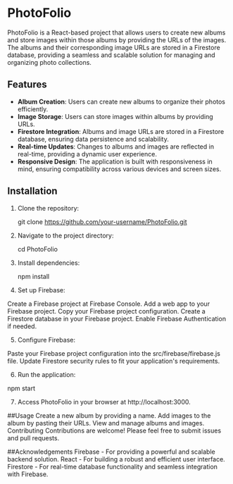 # PhotoFolio

PhotoFolio is a React-based project that allows users to create new albums and store images within those albums by providing the URLs of the images. The albums and their corresponding image URLs are stored in a Firestore database, providing a seamless and scalable solution for managing and organizing photo collections.

## Features

- **Album Creation**: Users can create new albums to organize their photos efficiently.
- **Image Storage**: Users can store images within albums by providing URLs.
- **Firestore Integration**: Albums and image URLs are stored in a Firestore database, ensuring data persistence and scalability.
- **Real-time Updates**: Changes to albums and images are reflected in real-time, providing a dynamic user experience.
- **Responsive Design**: The application is built with responsiveness in mind, ensuring compatibility across various devices and screen sizes.

## Installation

1. Clone the repository:

   git clone https://github.com/your-username/PhotoFolio.git

2. Navigate to the project directory:

   cd PhotoFolio

3. Install dependencies:

   npm install

4. Set up Firebase:

  Create a Firebase project at Firebase Console.
  Add a web app to your Firebase project.
  Copy your Firebase project configuration.
  Create a Firestore database in your Firebase project.
  Enable Firebase Authentication if needed.
  
5. Configure Firebase:
  
  Paste your Firebase project configuration into the src/firebase/firebase.js file.
  Update Firestore security rules to fit your application's requirements.
  
6. Run the application:

npm start

7. Access PhotoFolio in your browser at http://localhost:3000.

##Usage
Create a new album by providing a name.
Add images to the album by pasting their URLs.
View and manage albums and images.
Contributing
Contributions are welcome! Please feel free to submit issues and pull requests.

##Acknowledgements
Firebase - For providing a powerful and scalable backend solution.
React - For building a robust and efficient user interface.
Firestore - For real-time database functionality and seamless integration with Firebase.

